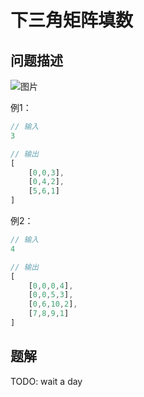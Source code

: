 # 下三角矩阵填数

## 问题描述

![图片](https://img.cdn.sugarat.top/mdImg/MTYwMjU5NjQ1NDI0Nw==602596454247)

例1：
```js
// 输入
3

// 输出
[
    [0,0,3],
    [0,4,2],
    [5,6,1]
]
```

例2：
```js
// 输入
4

// 输出
[
    [0,0,0,4],
    [0,0,5,3],
    [0,6,10,2],
    [7,8,9,1]
]
```
## 题解
TODO: wait a day